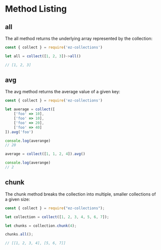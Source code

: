 # Method Listing

## all

The all method returns the underlying array represented by the collection:

```js
const { collect } = require('ez-collections')

let all = collect([1, 2, 3])->all()

// [1, 2, 3]
```

## avg

The avg method returns the average value of a given key:

```js
const { collect } = require('ez-collections')

let average = collect([
    ['foo' => 10],
    ['foo' => 10],
    ['foo' => 20],
    ['foo' => 40]
]).avg('foo')

console.log(averange)
// 20

average = collect([1, 1, 2, 4]).avg()

console.log(averange)
// 2
```

## chunk

The chunk method breaks the collection into multiple, smaller collections of a given size:

```js
const { collect } = require("ez-collections");

let collection = collect([1, 2, 3, 4, 5, 6, 7]);

let chunks = collection.chunk(4);

chunks.all();

// [[1, 2, 3, 4], [5, 6, 7]]
```
